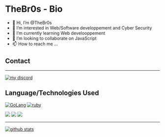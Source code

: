 # TheBr0s - Bio

- 👋 Hi, I’m @TheBr0s
- 👀 I’m interested in Web/Software developpement and Cyber Security
- 🌱 I’m currently learning Web develooppement
- 💞️ I’m looking to collaborate on JavaScript 
- 📫 How to reach me ...

## Contact
***
[![my discord](https://img.shields.io/badge/Discord-7289DA?style=for-the-badge&logo=discord&logoColor=white)](https://discord.gg/HNCNYJzywT)

## Language/Technologies Used
[![ GoLang ](https://img.shields.io/badge/Go-00ADD8?style=for-the-badge&logo=go&logoColor=white)]()
[![ ruby ](https://img.shields.io/badge/Ruby-CC342D?style=for-the-badge&logo=ruby&logoColor=white)]()

[![ ](https://img.shields.io/badge/MongoDB-4EA94B?style=for-the-badge&logo=mongodb&logoColor=white)]()
[![ ](https://img.shields.io/badge/SQLite-07405E?style=for-the-badge&logo=sqlite&logoColor=white)]()
[![ ](https://img.shields.io/badge/Bootstrap-563D7C?style=for-the-badge&logo=bootstrap&logoColor=white)]()

***
[![github stats](https://github-readme-stats.vercel.app/api/top-langs?username=TheBr0s&theme=dark&langs_count=8&layout=compact)](https://github.com/TheBr0s)

<!---
TheBr0s/TheBr0s is a ✨ special ✨ repository because its `README.md` (this file) appears on your GitHub profile.
You can click the Preview link to take a look at your changes.
--->
